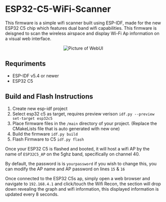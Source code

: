 # ESP32-C5-WiFi-Scanner

This firmware is a simple wifi scanner built using ESP-IDF, made for the new ESP32 C5 chip which features dual band wifi capabilities. This firmware is deisgned to scan the wireless airspace and display Wi-Fi Ap information on a visual web interface. 

<p align="center">
  <img src="https://github.com/user-attachments/assets/a83a7130-de28-42f8-8629-abf6e2984340" alt="Picture of WebUI" />
</p>


## Requriments 
- ESP-IDF v5.4 or newer
- ESP32 C5

## Build and Flash Instructions 
1. Create new esp-idf project 
2. Select esp32 c5 as target, requires preview verison `idf.py --preview set-target esp32c5`
3. Place firmware files in the `/main` directory of your project. (Replace the CMakeLists file that is auto generated with new one)
4. Build the firmware `idf.py build`
5. Flash Firmware to C5 `idf.py flash` 

Once your ESP32 C5 is flashed and booted, it will host a wifi AP by the name of `ESP32C5_AP` on the 5ghz band, specifically on channel 40. 

By default, the password is is `yourpassword` if you wish to change this, you can modify the AP name and AP password on lines `15` & `16`

Once connected to the ESP32 C5s ap, simply open a web browser and navigate to `192.168.4.1` and click/touch the Wifi Recon, the section will drop down revealing the graph and wifi information, this displayed information is updated every 8 seconds. 
